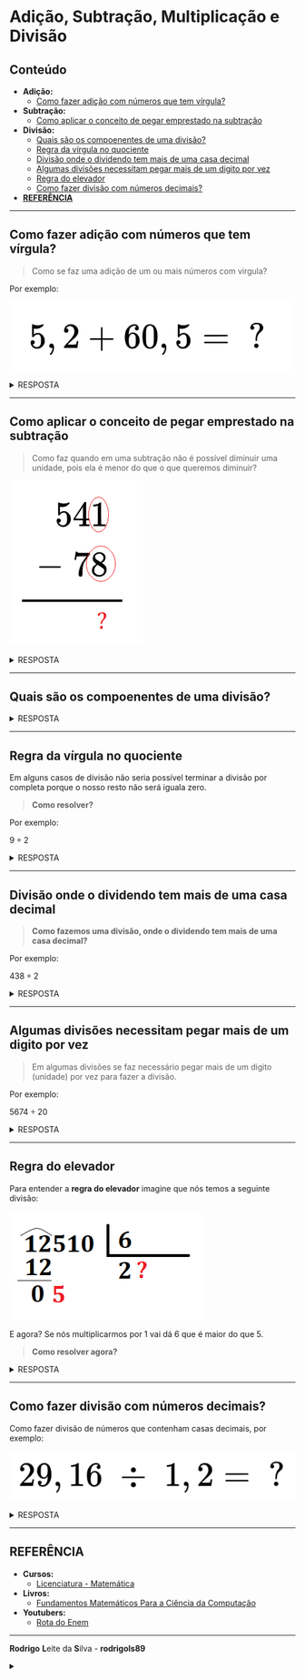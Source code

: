 # Adição, Subtração, Multiplicação e Divisão

## Conteúdo

 - **Adição:**
   - [Como fazer adição com números que tem vírgula?](#add-w-comma)
 - **Subtração:**
   - [Como aplicar o conceito de pegar emprestado na subtração](#sub-with-borrow)
 - **Divisão:**
   - [Quais são os compoenentes de uma divisão?](#div-components)
   - [Regra da vírgula no quociente](#comma-rule)
   - [Divisão onde o dividendo tem mais de uma casa decimal](#div-more-units-01)
   - [Algumas divisões necessitam pegar mais de um digito por vez](#div-more-units-2)
   - [Regra do elevador](#elevator-rule)
   - [Como fazer divisão com números decimais?](#div-w-decimals)
 - [**REFERÊNCIA**](#ref)
<!--- ( Questões Abertas ) --->
<!--- ( Questões do ENEM ) --->
<!--- ( Questões de Concurso ) --->
<!---
[WHITESPACE RULES]
- Same topic = "10" Whitespace character.
- Different topic = "200" Whitespace character.
--->







































































































<!--- ( Adição ) --->

---

<div id="add-w-comma"></div>

## Como fazer adição com números que tem vírgula?

> Como se faz uma adição de um ou mais números com virgula?

Por exemplo:

![img](images/add-w-comma-00.png)  

<details>

<summary>RESPOSTA</summary>

<br/>

![img](images/add-w-comma-01.jpeg)  

</details>








































































































<!--- ( Subtração ) --->

---

<div id="sub-with-borrow"></div>

## Como aplicar o conceito de pegar emprestado na subtração

> Como faz quando em uma subtração não é possível diminuir uma unidade, pois ela é menor do que o que queremos diminuir?

![img](images/sub-with-borrow-00.png)  
<!---
\begin{array}{r}
  541 \\
- \ 78 \\
\hline
\end{array}
--->

<details>

<summary>RESPOSTA</summary>

<br/>

![img](images/sub-with-borrow-01.jpeg)  

</details>








































































































<!--- ( Divisão ) --->

---

<div id="div-components"></div>

## Quais são os compoenentes de uma divisão?

<details>

<summary>RESPOSTA</summary>

<br/>

![img](images/div-components.png)  

</details>










---

<div id="comma-rule"></div>

## Regra da vírgula no quociente

Em alguns casos de divisão não seria possível terminar a divisão por completa porque o nosso resto não será iguala zero.

> **Como resolver?**

Por exemplo:

$9 \div 2$

<details>

<summary>RESPOSTA</summary>

<br/>

![img](images/div-school.jpeg)  

</details>










---

<div id="div-more-units-01"></div>

## Divisão onde o dividendo tem mais de uma casa decimal

> **Como fazemos uma divisão, onde o dividendo tem mais de uma casa decimal?**

Por exemplo:

$438 \div 2$

<details>

<summary>RESPOSTA</summary>

<br/>

![img](images/div-more-units-01.jpeg)

</details>










---

<div id="div-more-units-2"></div>

## Algumas divisões necessitam pegar mais de um digito por vez

> Em algumas divisões se faz necessário pegar mais de um digito (unidade) por vez para fazer a divisão.

Por exemplo:

$5674 \div 20$

<details>

<summary>RESPOSTA</summary>

<br/>

![img](images/div-more-units-02.jpeg)  

</details>










---

<div id="elevator-rule"></div>

## Regra do elevador

Para entender a **regra do elevador** imagine que nós temos a seguinte divisão:

![img](images/elevator-rule-00.png)  

E agora? Se nós multiplicarmos por 1 vai dá 6 que é maior do que 5.

> **Como resolver agora?**

<details>

<summary>RESPOSTA</summary>

<br/>

![img](images/elevator-rule-01.jpeg)  

</details>










---

<div id="div-w-decimals"></div>

## Como fazer divisão com números decimais?

Como fazer divisão de números que contenham casas decimais, por exemplo:

![img](images/div-w-decimals-00.png)  

<details>

<summary>RESPOSTA</summary>

<br/>

![img](images/div-w-decimals-01.jpeg)  

</details>








































































































<!--- ( REFERÊNCIA ) --->

---

<div id="ref"></div>

## REFERÊNCIA

 - **Cursos:**
   - [Licenciatura - Matemática](https://www.faculdadeunica.com.br/graduacao/ead/matematica-3080)
 - **Livros:**
   - [Fundamentos Matemáticos Para a Ciência da Computação](https://www.amazon.com.br/Fundamentos-Matem%C3%A1ticos-Para-Ci%C3%AAncia-Computa%C3%A7%C3%A3o/dp/8521614225)
 - **Youtubers:**
   - [Rota do Enem](https://www.youtube.com/@rotadoenemjp/videos)

---

**Rodrigo** **L**eite da **S**ilva - **rodrigols89**

<details>

<summary></summary>

<br/>

RESPOSTA

```bash

```

![img](images/)  

</details>
